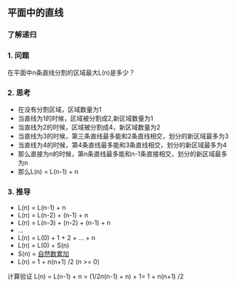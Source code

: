 ## 平面中的直线

### 了解递归

### 1. 问题
在平面中n条直线分割的区域最大L(n)是多少？

### 2. 思考
- 在没有分割区域，区域数量为1
- 当直线为1的时候，区域被分割成2,新区域数量为1
- 当直线为2的时候，区域被分割成4，新区域数量为2
- 当直线为3的时候，第三条直线最多能和2条直线相交，划分的新区域最多为3
- 当直线为4的时候，第4条直线最多能和3条直线相交，划分的新区域最多为4
- 那么直接为n的时候，第n条直线最多能和n-1条直接相交，划分的新区域最多为n
- 那么L(n) = L(n-1) + n

### 3. 推导
- L(n) = L(n-1) + n
- L(n) = L(n-2) + (n-1) + n
- L(n) = L(n-3) + (n-2) + (n-1) + n
- ...
- L(n) = L(0) + 1 + 2 + ... + n
- L(n) = L(0) + S(n)
- S(n) = [自然数累加](https://github.com/lsill/leetcode/blob/main/math_demo/base_math/%E8%87%AA%E7%84%B6%E6%95%B0%E7%B4%AF%E5%8A%A0.md)
- L(n) = 1 + n(n+1) /2 (n >= 0)

计算验证 L(n) = L(n-1) + n = (1/2*n*(n-1) + n)  + 1= 1 + n(n+1) /2